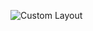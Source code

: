  
![Custom Layout](https://github.com/mrgsdev/DesignCode/assets/157994617/9e1321ed-72b0-4083-92d4-9e629440d6b9)
